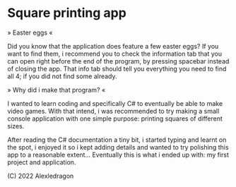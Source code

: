 # Square printing app

» Easter eggs «

 Did you know that the application does feature a few easter eggs?
 If you want to find them, i recommend you to check the information tab that you can open right before the end of the program, by pressing spacebar instead of closing the app. That info tab should tell you everything you need to find all 4; if you did not find some already.

» Why did i make that program? «

 I wanted to learn coding and specifically C# to eventually be able to make video games.
 With that intend, i was recommended to try making a small console application with one simple purpose: printing squares of different sizes.
 
 After reading the C# documentation a tiny bit, i started typing and learnt on the spot, i enjoyed it so i kept adding details and wanted to try polishing this app to a reasonable extent... Eventually this is what i ended up with: my first project and application.
 
 (C) 2022 Alexledragon
